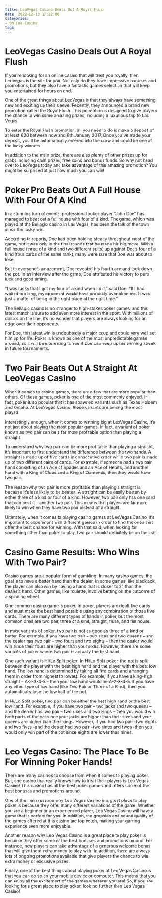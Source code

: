 ```yaml
---
title: LeoVegas Casino Deals Out A Royal Flush
date: 2022-12-13 17:22:06
categories:
- Online Casino
tags:
---
```



#  LeoVegas Casino Deals Out A Royal Flush

If you're looking for an online casino that will treat you royally, then LeoVegas is the site for you. Not only do they have impressive bonuses and promotions, but they also have a fantastic games selection that will keep you entertained for hours on end.

One of the great things about LeoVegas is that they always have something new and exciting up their sleeve. Recently, they announced a brand new promotion called the Royal Flush. This promotion is designed to give players the chance to win some amazing prizes, including a luxurious trip to Las Vegas.

To enter the Royal Flush promotion, all you need to do is make a deposit of at least €20 between now and 8th January 2017. Once you've made your deposit, you'll be automatically entered into the draw and could be one of the lucky winners.

In addition to the main prize, there are also plenty of other prizes up for grabs including cash prizes, free spins and bonus funds. So why not head over to LeoVegas today and take advantage of this amazing promotion? You might be surprised at just how much you can win!

#  Poker Pro Beats Out A Full House With Four Of A Kind

In a stunning turn of events, professional poker player “John Doe” has managed to beat out a full house with four of a kind. The game, which was played at the Bellagio casino in Las Vegas, has been the talk of the town since the lucky win.

According to reports, Doe had been holding steady throughout most of the game, but it was only in the final rounds that he made his big move. With a full house (three of a kind and two different suits) up against Doe’s four of a kind (four cards of the same rank), many were sure that Doe was about to lose.

But to everyone’s amazement, Doe revealed his fourth ace and took down the pot. In an interview after the game, Doe attributed his victory to pure luck and good timing.

“I was lucky that I got my four of a kind when I did,” said Doe. “If I had waited too long, my opponent would have probably overtaken me. It was just a matter of being in the right place at the right time.”

The Bellagio casino is no stranger to high-stakes poker games, and this latest match is sure to add even more interest in the sport. With millions of dollars on the line, it’s no wonder that players are always looking for an edge over their opponents.

For Doe, this latest win is undoubtedly a major coup and could very well set him up for life. Poker is known as one of the most unpredictable games around, so it will be interesting to see if Doe can keep up his winning streak in future tournaments.

#  Two Pair Beats Out A Straight At LeoVegas Casino

When it comes to casino games, there are a few that are more popular than others. Of these games, poker is one of the most commonly enjoyed. In fact, poker is so popular that it has spawned variants such as Texas Holdem and Omaha. At LeoVegas Casino, these variants are among the most played.

Interestingly enough, when it comes to winning big at LeoVegas Casino, it’s not just about playing the most popular games. In fact, a variant of poker known as two pair can be a far more profitable option than playing a straight.

To understand why two pair can be more profitable than playing a straight, it’s important to first understand the difference between the two hands. A straight is made up of five cards in consecutive order while two pair is made up of two different pairs of cards. For example, if someone had a two pair hand consisting of an Ace of Spades and an Ace of Hearts, and another hand with a King of Clubs and a King of Diamonds, then they would have two pair.

The reason why two pair is more profitable than playing a straight is because it’s less likely to be beaten. A straight can be easily beaten by either three of a kind or four of a kind. However, two pair only has one card that can beat it - another two pair. This means that players are far more likely to win when they have two pair instead of a straight.

Ultimately, when it comes to playing casino games at LeoVegas Casino, it’s important to experiment with different games in order to find the ones that offer the best chance for winning. With that said, when looking for something other than poker to play, two pair should definitely be on the list!

#  Casino Game Results: Who Wins With Two Pair?

Casino games are a popular form of gambling. In many casino games, the goal is to have a better hand than the dealer. In some games, like blackjack, the player can also win by having a hand that is closer to 21 than the dealer’s hand. Other games, like roulette, involve betting on the outcome of a spinning wheel.

One common casino game is poker. In poker, players are dealt five cards and must make the best hand possible using any combination of those five cards. There are many different types of hands in poker, but the most common ones are two pair, three of a kind, straight, flush, and full house.

In most variants of poker, two pair is not as good as three of a kind or better. For example, if you have two pair – two sixes and two queens – and the dealer has two pair – two fours and two eights – then the dealer would win since their fours are higher than your sixes. However, there are some variants of poker where two pair is actually the best hand.

One such variant is Hi/Lo Split poker. In Hi/Lo Split poker, the pot is split between the player with the best high hand and the player with the best low hand. The low hand is determined by taking all five cards and arranging them in order from highest to lowest. For example, if you have a king-high straight – A-2-3-4-5 – then your low hand would be A-2-3-4-5. If you have any other type of low hand (like Two Pair or Three of a Kind), then you automatically lose the low half of the pot.

In Hi/Lo Split poker, two pair can be either the best high hand or the best low hand. For example, if you have two pair – two jacks and two queens – and the dealer has two pair – two sixes and two kings – then you would win both parts of the pot since your jacks are higher than their sixes and your queens are higher than their kings. However, if you had two pair –two eights and two fives -and the dealer had two pair -two nines and twos -then you would only win part of the pot since eights are lower than nines.

#  Leo Vegas Casino: The Place To Be For Winning Poker Hands!

There are many casinos to choose from when it comes to playing poker. But, one casino that really knows how to treat their players is Leo Vegas Casino! This casino has all the best poker games and offers some of the best bonuses and promotions around.

One of the main reasons why Leo Vegas Casino is a great place to play poker is because they offer many different variations of the game. Whether you are a beginner or an experienced player, Leo Vegas Casino will have a game that is perfect for you. In addition, the graphics and sound quality of the games offered at this casino are top notch, making your gaming experience even more enjoyable.

Another reason why Leo Vegas Casino is a great place to play poker is because they offer some of the best bonuses and promotions around. For instance, new players can take advantage of a generous welcome bonus that will give them extra money to play with. In addition, there are always lots of ongoing promotions available that give players the chance to win extra money or exclusive prizes.

Finally, one of the best things about playing poker at Leo Vegas Casino is that you can do so on your mobile device or computer. This means that you can enjoy all the excitement of the games wherever you are! So, if you are looking for a great place to play poker, look no further than Leo Vegas Casino!
